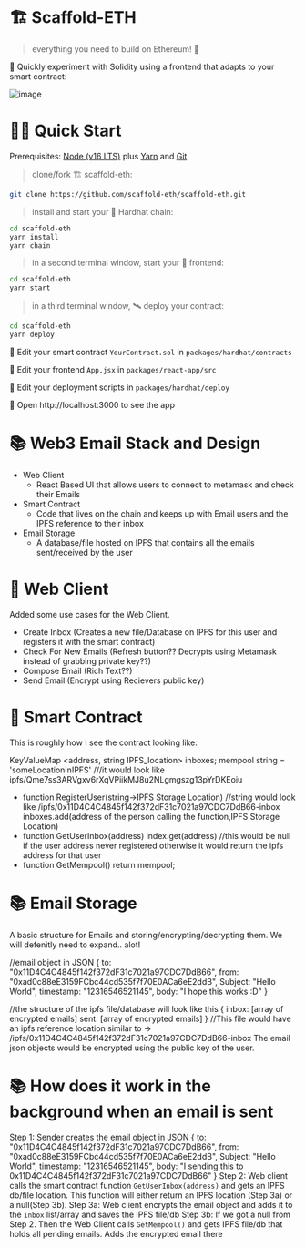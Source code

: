 # 🏗 Scaffold-ETH

> everything you need to build on Ethereum! 🚀

🧪 Quickly experiment with Solidity using a frontend that adapts to your smart contract:

![image](https://user-images.githubusercontent.com/2653167/124158108-c14ca380-da56-11eb-967e-69cde37ca8eb.png)


# 🏄‍♂️ Quick Start

Prerequisites: [Node (v16 LTS)](https://nodejs.org/en/download/) plus [Yarn](https://classic.yarnpkg.com/en/docs/install/) and [Git](https://git-scm.com/downloads)

> clone/fork 🏗 scaffold-eth:

```bash
git clone https://github.com/scaffold-eth/scaffold-eth.git
```

> install and start your 👷‍ Hardhat chain:

```bash
cd scaffold-eth
yarn install
yarn chain
```

> in a second terminal window, start your 📱 frontend:

```bash
cd scaffold-eth
yarn start
```

> in a third terminal window, 🛰 deploy your contract:

```bash
cd scaffold-eth
yarn deploy
```

🔏 Edit your smart contract `YourContract.sol` in `packages/hardhat/contracts`

📝 Edit your frontend `App.jsx` in `packages/react-app/src`

💼 Edit your deployment scripts in `packages/hardhat/deploy`

📱 Open http://localhost:3000 to see the app

# 📚 Web3 Email Stack and Design

- Web Client
    - React Based UI that allows users to connect to metamask and check their Emails
- Smart Contract
    - Code that lives on the chain and keeps up with Email users and the IPFS reference to their inbox
- Email Storage
    - A database/file hosted on IPFS that contains all the emails sent/received by the user

# 💌  Web Client
Added some use cases for the Web Client. 
- Create Inbox (Creates a new file/Database on IPFS for this user and registers it with the smart contract)
- Check For New Emails (Refresh button?? Decrypts using Metamask instead of grabbing private key??)
- Compose Email (Rich Text??)
- Send Email (Encrypt using Recievers public key)
 

# 📝  Smart Contract
This is roughly how I see the contract looking like:

KeyValueMap <address, string IPFS_location>  inboxes;
mempool string = 'someLocationInIPFS' ///it would look like ipfs/Qme7ss3ARVgxv6rXqVPiikMJ8u2NLgmgszg13pYrDKEoiu
- function RegisterUser(string->IPFS Storage Location)  //string would look like /ipfs/0x11D4C4C4845f142f372dF31c7021a97CDC7DdB66-inbox
    inboxes.add(address of the person calling the function,IPFS Storage Location)
- function GetUserInbox(address)
    index.get(address) //this would be null if the user address never registered otherwise it would return the ipfs address for that user
- function GetMempool()
    return mempool;


# 📚 Email Storage
A basic structure for Emails and storing/encrypting/decrypting them. We will defenitly need to expand.. alot!

//email object in JSON
{
    to: "0x11D4C4C4845f142f372dF31c7021a97CDC7DdB66",
    from: "0xad0c88eE3159FCbc44cd535f7f70E0ACa6eE2ddB",
    Subject: "Hello World",
    timestamp: "12316546521145",
    body: "I hope this works :D"
}

//the structure of the ipfs file/database will look like this
{
    inbox: [array of encrypted emails]
    sent: [array of encrypted emails]
}
//This file would have an ipfs reference location similar to -> /ipfs/0x11D4C4C4845f142f372dF31c7021a97CDC7DdB66-inbox
The email json objects would be encrypted using the public key of the user.


# 📚 How does it work in the background when an email is sent

Step 1: Sender creates the email object in JSON
{
    to: "0x11D4C4C4845f142f372dF31c7021a97CDC7DdB66",
    from: "0xad0c88eE3159FCbc44cd535f7f70E0ACa6eE2ddB",
    Subject: "Hello World",
    timestamp: "12316546521145",
    body: "I sending this to 0x11D4C4C4845f142f372dF31c7021a97CDC7DdB66"
}
Step 2: Web client calls the smart contract function `GetUserInbox(address)` and gets an IPFS db/file location. This function will either return an IPFS location (Step 3a) or a null(Step 3b).
Step 3a: Web client encrypts the email object and adds it to the `inbox` list/array and saves the IPFS file/db
Step 3b: If we got a null from Step 2. Then the Web Client calls `GetMempool()` and gets IPFS file/db that holds all pending emails. Adds the encrypted email there









